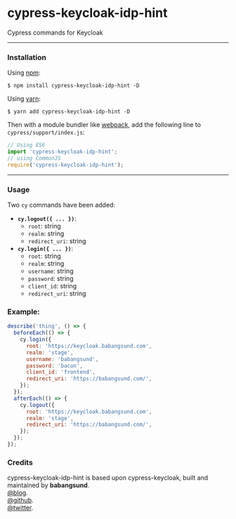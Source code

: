 # cypress-keycloak-idp-hint

Cypress commands for Keycloak

---

### Installation

Using [npm](https://www.npmjs.com/):

    $ npm install cypress-keycloak-idp-hint -D

Using [yarn](https://yarnpkg.com/):

    $ yarn add cypress-keycloak-idp-hint -D

Then with a module bundler like [webpack](https://webpack.github.io/), add the following line to `cypress/support/index.js`:

```js
// Using ES6
import 'cypress-keycloak-idp-hint';
// using CommonJS
require('cypress-keycloak-idp-hint');
```

---

### Usage

Two `cy` commands have been added:

- **`cy.logout({ ... })`**:
  - `root`: string
  - `realm`: string
  - `redirect_uri`: string
- **`cy.login({ ... })`**:
  - `root`: string
  - `realm`: string
  - `username`: string
  - `password`: string
  - `client_id`: string
  - `redirect_uri`: string

### Example:

```javascript
describe('thing', () => {
  beforeEach(() => {
    cy.login({
      root: 'https://keycloak.babangsund.com',
      realm: 'stage',
      username: 'babangsund',
      password: 'bacon',
      client_id: 'frontend',
      redirect_uri: 'https://babangsund.com/',
    });
  });
  afterEach(() => {
    cy.logout({
      root: 'https://keycloak.babangsund.com',
      realm: 'stage',
      redirect_uri: 'https://babangsund.com/',
    });
  });
});
```

### Credits

cypress-keycloak-idp-hint is based upon cypress-keycloak, built and maintained by **babangsund**.  
[@blog](https://babangsund.com/).  
[@github](https://github.com/babangsund).  
[@twitter](https://twitter.com/babangsund).
